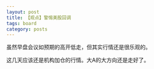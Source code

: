 ```yaml
---
layout: post
title: 【观点】警惕美股回调
tags: board
category: posts
---
```


虽然早盘会议如预期的高开低走，但其实行情还是很乐观的。

这几天应该还是机构加仓的行情。大A的大方向还是走好了。